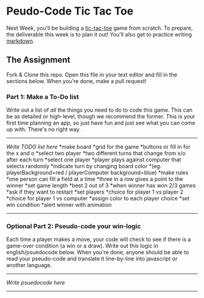 # Peudo-Code Tic Tac Toe

Next Week, you'll be building a [tic-tac-toe](https://en.wikipedia.org/wiki/Tic-tac-toe) game from scratch. To prepare, the deliverable this week is to plan it out! You'll also get to practice writing [markdown](https://guides.github.com/features/mastering-markdown/).

## The Assignment

Fork & Clone this repo. Open this file in your text editor and fill in the sections below. When you're done, make a pull request!

### Part 1: Make a To-Do list

Write out a list of *all* the things you need to do to code this game. This can be as detailed or high-level, though we recommend the former. This is your first time planning an app, so just have fun and just see what you can come up with. There's no right way.

---

*Write TODO list here*
*make board
    *grid for the game
    *buttons or fill in for the x and o
    *select two player
        *two different turns that change from x/o after each turn
    *select one player
        *player plays against computer that selects randomly
    *indicate turn by changing board color 
        *(eg. playerBackground=red / playerComputer background=blue)
*make rules
    *one person can fill a field at a time
    *three in a row gives a point to the winner
    *set game length 
        *best 2 out of 3 
    *when winner has won 2/3 games
        *ask if they want to restart
*set players
    *choice for player 1 vs player 2
    *choice for player 1 vs computer
    *assign color to each player choice
*set win condition
    *alert winner with animation

---

### Optional Part 2: Pseudo-code your win-logic

Each time a player makes a move, your code will check to see if there is a game-over condition (a win or a draw). Write out this logic in english/psuedocode below. When you're done, anyone should be able to read your pseudo-code and translate it line-by-line into javascript or another language.

---

*Write psuedocode here*

---
